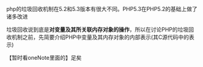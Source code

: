 php的垃圾回收机制在5.2和5.3版本有很大不同。PHP5.3在PHP5.2的基础上做了诸多改进



垃圾回收说到底是**对变量及其所关联内存对象的操作**，所以在讨论PHP的垃圾回收机制之前，先简要介绍PHP中变量及其内存对象的内部表示(其C源代码中的表示)



【暂时看oneNote里面的】足矣